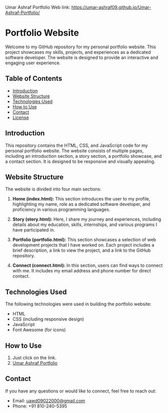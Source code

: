 Umar Ashraf Portfolio Web link: https://umar-ashraf09.github.io/Umar-Ashraf-Portfolio/

# Portfolio Website

Welcome to my GitHub repository for my personal portfolio website. This project showcases my skills, projects, and experiences as a dedicated software developer. The website is designed to provide an interactive and engaging user experience.

## Table of Contents

- [Introduction](#introduction)
- [Website Structure](#website-structure)
- [Technologies Used](#technologies-used)
- [How to Use](#how-to-use)
- [Contact](#contact)
- [License](#license)

## Introduction

This repository contains the HTML, CSS, and JavaScript code for my personal portfolio website. The website consists of multiple pages, including an introduction section, a story section, a portfolio showcase, and a contact section. It is designed to be responsive and visually appealing.

## Website Structure

The website is divided into four main sections:

1. **Home (index.html):** This section introduces the user to my profile, highlighting my name, role as a dedicated software developer, and proficiency in various programming languages.

2. **Story (story.html):** Here, I share my journey and experiences, including details about my education, skills, internships, and various programs I have participated in.

3. **Portfolio (portfolio.html):** This section showcases a selection of web development projects that I have worked on. Each project includes a brief description, a link to view the project, and a link to the GitHub repository.

4. **Connect (connect.html):** In this section, users can find ways to connect with me. It includes my email address and phone number for direct contact.

## Technologies Used

The following technologies were used in building the portfolio website:

- HTML
- CSS (including responsive design)
- JavaScript
- Font Awesome (for icons)

## How to Use

1. Just click on the link.
2. [Umar Ashraf Portfolio](https://umar-ashraf09.github.io/Umar-Ashraf-Portfolio/)

## Contact

If you have any questions or would like to connect, feel free to reach out:

- Email: uawd09022000@gmail.com
- Phone: +91 810-240-5395 
